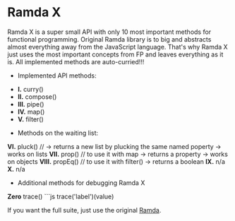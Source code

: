 # Ramda X

Ramda X is a super small API with only 10 most important methods for functional programming. Original Ramda library is to big and abstracts almost everything away from the JavaScript language. That's why Ramda X just uses the most important concepts from FP and leaves everything as it is. All implemented methods are auto-curried!!!


* Implemented API methods:

- **I.** curry()
- **II.** compose()
- **III.** pipe()
- **IV.** map()
- **V.** filter()

* Methods on the waiting list:

**VI.** pluck() // -> returns a new list by plucking the same named poperty -> works on lists
**VII.** prop() // to use it with map -> returns a property -> works on objects
**VIII.** propEq() // to use it with filter() -> returns a boolean
**IX.** n/a
**X.** n/a

* Additional methods for debugging Ramda X

**Zero** trace() ```js trace('label')(value)

If you want the full suite, just use the original [Ramda](https://ramdajs.com). 





